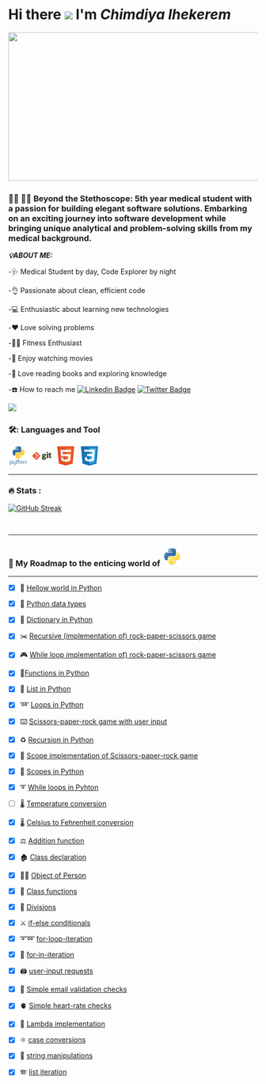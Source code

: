 <h1>
  Hi there
  <img src="https://media.giphy.com/media/hvRJCLFzcasrR4ia7z/giphy.gif" width="30px"/> <span>I'm <em>Chimdiya Ihekerem</em></span>
</h1>
<div align="center">
  <img src="https://media0.giphy.com/media/v1.Y2lkPTc5MGI3NjExYXRib2E4dXFqNDM5eDJkdTgzdnEwOTlyaWc5czY0NnM0eXhha3kwMCZlcD12MV9pbnRlcm5hbF9naWZfYnlfaWQmY3Q9Zw/ekjmhJUGHJm7FC4Juo/giphy.gif" width="600" height="300"/>
</div>

### 👩‍💻 👨‍💻 Beyond the Stethoscope: 5th year medical student with a passion for building elegant software solutions. Embarking on an exciting journey into software development while bringing unique analytical and problem-solving skills from my medical background.

**_💡ABOUT ME:_**

-🩺 Medical Student by day, Code Explorer by night

-👌 Passionate about clean, efficient code

-💻 Enthusiastic about learning new technologies

-❤️ Love solving problems

-🏋️‍♂ Fitness Enthusiast

-🎥 Enjoy watching movies

-📖 Love reading books and exploring knowledge

-☎️ How to reach me [![Linkedin Badge](https://img.shields.io/badge/LinkedIn-blue?style=for-the-badge&logo=linkedin&logoColor=white)](https://www.linkedin.com/in/constancechimdiya/)  [![Twitter Badge](https://img.shields.io/twitter/url?style=social&url=https%3A%2F%2Fimg.shields.io%2Fbadge%2FTwitter-blue%3Fstyle%3Dfor-the-badge%26logo%3Dtwitter%26logoColor%3Dwhite)](www.x.com/diyacodes) <address> <a href="mailto:chimdiyaconstance@gmail.com
9"><img src="https://img.shields.io/badge/Gmail-D14836?style=for-the-badge&logo=gmail&logoColor=white.svg"/></a> 
</address>


### 🛠️: Languages and Tool
<div>
  <img src="https://github.com/devicons/devicon/blob/master/icons/python/python-original-wordmark.svg" title="Python" alt="Python" width="40" height="40"/>&nbsp;
  <img src="https://github.com/devicons/devicon/blob/master/icons/git/git-original-wordmark.svg" title="Git" alt="Git" width="40" height="40"/>&nbsp;
  <img src="https://github.com/devicons/devicon/blob/master/icons/html5/html5-original.svg" title="Html" alt="Html" width="40" height="40"/>&nbsp;
  <img src="https://github.com/devicons/devicon/blob/master/icons/css3/css3-original.svg" title="CSS" alt="CSS" width="40" height="40"/>&nbsp;
 
  
 </div>

 ---

 ### :fire: Stats : 
[![GitHub Streak](http://github-readme-streak-stats.herokuapp.com?user=ChimdiyaCodes&theme=dark&background=000000)](https://git.io/streak-stats)

 <div>
  <img src="https://komarev.com/ghpvc/?username=ChimdiyaCodes&style=flat-square&color=blue" alt=""/>
  </div>

  ---
   ### 📘 My Roadmap to the enticing world of <img src="https://github.com/devicons/devicon/blob/master/icons/python/python-original.svg" title="Python" alt="Python" width="40" height="40"/>&nbsp;

   ---
 

 - [X] 👋 [Hellow world in Python](https://github.com/ChimdiyaCodes/python-beginner-tutorial-codes/blob/main/hello.py)

- [X] 🧮 [Python data types](https://github.com/ChimdiyaCodes/python-beginner-tutorial-codes/blob/main/data_types.py)

- [X] 📖 [Dictionary in Python](https://github.com/ChimdiyaCodes/python-beginner-tutorial-codes/blob/main/dictionaries.py)
- [X] ✂️ [Recursive (implementation of) rock-paper-scissors game](https://github.com/ChimdiyaCodes/python-beginner-tutorial-codes/blob/main/diyarpspart3.py)
- [X] 🎮 [While loop implementation of) rock-paper-scissors game](https://github.com/ChimdiyaCodes/python-beginner-tutorial-codes/blob/main/diyascontrolflowrpsimprovedusingwhileloop.py)
- [X] 🚦[Functions in Python](https://github.com/ChimdiyaCodes/python-beginner-tutorial-codes/blob/main/functions.py)
- [X] 🛄 [List in Python](https://github.com/ChimdiyaCodes/python-beginner-tutorial-codes/blob/main/lists.py)
- [X] ➿ [Loops in Python](https://github.com/ChimdiyaCodes/python-beginner-tutorial-codes/blob/main/loops.py)
- [X] ⌨️ [Scissors-paper-rock game with user input](https://github.com/ChimdiyaCodes/python-beginner-tutorial-codes/blob/main/pythonuserinputandcontrolflowrps.py)
- [X] ♻️ [Recursion in Python](https://github.com/ChimdiyaCodes/python-beginner-tutorial-codes/blob/main/recursion.py)
- [X] 🏈 [Scope implementation of Scissors-paper-rock game](https://github.com/ChimdiyaCodes/python-beginner-tutorial-codes/blob/main/rps4improvedusingscope.py)
- [X] 🧹 [Scopes in Python](https://github.com/ChimdiyaCodes/python-beginner-tutorial-codes/blob/main/scope.py)
- [x] ➰ [While loops in Pyhton](https://github.com/ChimdiyaCodes/python-beginner-tutorial-codes/blob/main/whileloopreview.py)
- [ ] 🌡️ [Temperature conversion](https://github.com/ChimdiyaCodes/Diya-s-android-python-codes/blob/main/coding%20milestones%F0%9F%8E%89/Celsiustofuser'sturn.py)
- [X] 🌡️ [Celsius to Fehrenheit conversion](https://github.com/ChimdiyaCodes/Diya-s-android-python-codes/blob/main/coding%20milestones%F0%9F%8E%89/addition.py)
- [X] ⚖️ [Addition function](https://github.com/ChimdiyaCodes/Diya-s-android-python-codes/blob/main/coding%20milestones%F0%9F%8E%89/addition.py)
- [X] 🏚️ [Class declaration](https://github.com/ChimdiyaCodes/Diya-s-android-python-codes/blob/main/coding%20milestones%F0%9F%8E%89/class.py)
- [X] 👨‍🦲 [Object of Person](https://github.com/ChimdiyaCodes/Diya-s-android-python-codes/blob/main/coding%20milestones%F0%9F%8E%89/class3.py)
- [X] 👷 [Class functions](https://github.com/ChimdiyaCodes/Diya-s-android-python-codes/blob/main/coding%20milestones%F0%9F%8E%89/classfunc2.py)
- [X] 🎰 [Divisions](https://github.com/ChimdiyaCodes/Diya-s-android-python-codes/blob/main/coding%20milestones%F0%9F%8E%89/div.py)
- [X] ⚔️ [if-else conditionals](https://github.com/ChimdiyaCodes/Diya-s-android-python-codes/blob/main/coding%20milestones%F0%9F%8E%89/diyaifelse.py)
- [X] ➰➿ [for-loop-iteration](https://github.com/ChimdiyaCodes/Diya-s-android-python-codes/blob/main/coding%20milestones%F0%9F%8E%89/for%20loop.py)
- [X] 💫 [for-in-iteration](https://github.com/ChimdiyaCodes/Diya-s-android-python-codes/blob/main/coding%20milestones%F0%9F%8E%89/forinforranks.py)
- [X] 🖨️ [user-input requests](https://github.com/ChimdiyaCodes/Diya-s-android-python-codes/blob/main/coding%20milestones%F0%9F%8E%89/gettinguserpassword.py)
- [X] 📧 [Simple email validation checks](https://github.com/ChimdiyaCodes/Diya-s-android-python-codes/blob/main/coding%20milestones%F0%9F%8E%89/ifelseemail.py)
- [X] 🫀 [Simple heart-rate checks](https://github.com/ChimdiyaCodes/Diya-s-android-python-codes/blob/main/coding%20milestones%F0%9F%8E%89/ifheartratechecker.py)
- [X] 🛁 [Lambda implementation](https://github.com/ChimdiyaCodes/Diya-s-android-python-codes/blob/main/coding%20milestones%F0%9F%8E%89/lambda2.py)
- [X] ⚛️ [case conversions](https://github.com/ChimdiyaCodes/Diya-s-android-python-codes/blob/main/coding%20milestones%F0%9F%8E%89/upperlowercase.py)
- [X] 🦾 [string manipulations](https://github.com/ChimdiyaCodes/Diya-s-android-python-codes/blob/main/coding%20milestones%F0%9F%8E%89/string.py)
- [X] 🪗 [list iteration](https://github.com/ChimdiyaCodes/Diya-s-android-python-codes/blob/main/coding%20milestones%F0%9F%8E%89/listcomprehension3.py)



        



<!--
**ChimdiyaCodes/ChimdiyaCodes** is a ✨ _special_ ✨ repository because its `README.md` (this file) appears on your GitHub profile.

Here are some ideas to get you started:

- 🔭 I’m currently working on ...
- 🌱 I’m currently learning ...
- 👯 I’m looking to collaborate on ...
- 🤔 I’m looking for help with ...
- 💬 Ask me about ...
- 📫 How to reach me: ...
- 😄 Pronouns: ...
- ⚡ Fun fact: ...
-->
